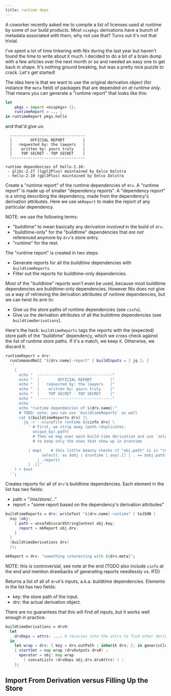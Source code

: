 ```yaml
---
title: runtime deps
---
```


A coworker recently asked me to compile a list of licenses used at runtime by
some of our build products. Most `nixpkgs` derivations have a bunch of metadata
associated with them, why not use that? Turns out it's not that trivial.

<!--more-->

I've spent a lot of time tinkering with Nix during the last year but haven't
found the time to write about it much. I decided to do a bit of a brain dump
with a few articles over the next month or so and needed an easy one to get
back in shape. It's nothing ground breaking, but was a pretty nice puzzle to
crack. Let's get started!

The idea here is that we want to use the original derivation object (for
instance the `meta` field) of packages that are depended on _at runtime only_.
That means you can generate a "runtime report" that looks like this:

``` nix
let
    pkgs = import <nixpkgs> {};
    runtimeReport = ... ;
in runtimeReport pkgs.hello
```

and that'd give us:

```
  ---------------------------------
  |        OFFICIAL REPORT        |
  |   requested by: the lawyers   |
  |    written by: yours truly    |
  |    TOP SECRET - TOP SECRET    |
  ---------------------------------

runtime dependencies of hello-2.10:
 - glibc-2.27 (lgpl2Plus) maintained by Eelco Dolstra
 - hello-2.10 (gpl3Plus) maintained by Eelco Dolstra
```

Create a "runtime report" of the runtime dependencies of `drv`. A "runtime
report" is made up of smaller "dependency reports". A "dependency report" is
a string describing the dependency, made from the dependency's derivation
attributes. Here we use `mkReport` to make the report of any particular
dependency.

NOTE: we use the following terms:

  * "buildtime" to mean basically any derivation involved in the build of
    `drv`.
  * "buildtime-only" for the "buildtime" dependencies that _are not_
    referenced anymore by `drv`'s store entry.
  * "runtime" for the rest.

The "runtime report" is created in two steps:

  * Generate reports for all the _buildtime_ dependencies with
    `buildtimeReports`.
  * Filter out the reports for buildtime-only dependencies.

Most of the "buildtime" reports won't even be used, because most buildtime
dependencies are buildtime-only dependencies. However Nix does not give us a
way of retrieving the derivation attributes of runtime dependencies, but we
can twist its arm to:

  * Give us the store paths of runtime dependencies (see `cinfo`).
  * Give us the derivation attributes of all the buildtime dependencies (see
    `buildtimeDerivations`).

Here's the hack: `buildtimeReports` tags the reports with the (expected)
store path of the "buildtime" dependency, which we cross check against the
list of runtime store paths. If it's a match, we keep it. Otherwise, we
discard it.

``` nix
runtimeReport = drv:
  runCommandNoCC "${drv.name}-report" { buildInputs = [ jq ]; }
  ''
    (
      echo "  ---------------------------------"
      echo "  |        OFFICIAL REPORT        |"
      echo "  |   requested by: the lawyers   |"
      echo "  |    written by: yours truly    |"
      echo "  |    TOP SECRET - TOP SECRET    |"
      echo "  ---------------------------------"
      echo
      echo "runtime dependencies of ${drv.name}:"
      # TODO: note: you can use `buildtimeReports` as well
      cat ${buildtimeReports drv} |\
        jq -r --slurpfile runtime ${cinfo drv} \
          ' # First, we strip away (path-)duplicates.
            unique_by(.path)
            # Then we map over each build-time derivation and use `select()`
            # to keep only the ones that show up in $runtime

          | map(    # this little beauty checks if "obj.path" is in "runtime"
                select(. as $obj | $runtime | any(.[] | . == $obj.path))
              | .report)
          | .[]'
    ) > $out
  '';
```

Creates reports for all of `drv`'s buildtime dependencies. Each element in
the list has two fields:

  * path = "/nix/store/..."
  * report = "some report based on the dependency's derivation attributes"

``` nix
buildtimeReports = drv: writeText "${drv.name}-runtime" ( toJSON (
  map (obj:
    { path = unsafeDiscardStringContext obj.key;
      report = mkReport obj.drv;
    }
  )
  (buildtimeDerivations drv)
  ));

mkReport = drv: "something interesting with ${drv.meta}";
```

NOTE: this is controversial, see note at the end (TODO also include `cinfo` at
the end and mention drawbacks of generating reports needlessly vs. IFD)

Returns a list of all of `drv0`'s inputs, a.k.a. buildtime dependencies.
Elements in the list has two fields:
 * key: the store path of the input.
 * drv: the actual derivation object.

There are no guarantees that this will find _all_ inputs, but it works well
enough in practice.

``` nix
buildtimeDerivations = drv0:
  let
    drvDeps = attrs: ...; # recurses into the attrs to find other derivations
  in
    let wrap = drv: { key = drv.outPath ; inherit drv; }; in genericClosure
    { startSet = map wrap (drvOutputs drv0) ;
      operator = obj: map wrap
        ( concatLists (drvDeps obj.drv.drvAttrs) ) ;
    };
```


## Import From Derivation versus Filling Up the Store
